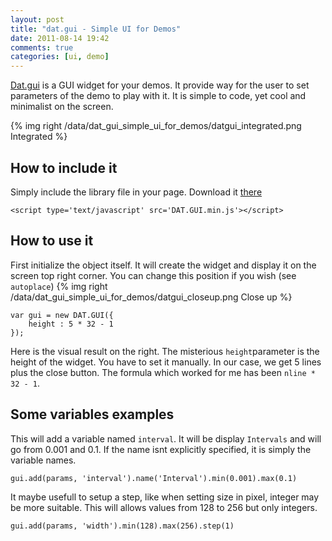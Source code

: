 ```yaml
---
layout: post
title: "dat.gui - Simple UI for Demos"
date: 2011-08-14 19:42
comments: true
categories: [ui, demo]
---
```


[Dat.gui](http://code.google.com/p/dat-gui/)
is a GUI widget for your demos. It provide way for the user to set parameters of the
demo to play with it. It is simple to code, yet cool and minimalist on the screen.

{% img right /data/dat_gui_simple_ui_for_demos/datgui_integrated.png Integrated %}

## How to include it

Simply include the library file in your page. Download it [there](http://code.google.com/p/dat-gui)

    <script type='text/javascript' src='DAT.GUI.min.js'></script>

## How to use it

First initialize the object itself. It will create the widget and display it on the
screen top right corner. You can change this position if you wish (see ```autoplace```)
{% img right /data/dat_gui_simple_ui_for_demos/datgui_closeup.png Close up %}

    var gui = new DAT.GUI({
        height : 5 * 32 - 1
    });

Here is the visual result on the right.
The misterious ```height```parameter is the height of the widget. You have to set it manually.
In our case, we get 5 lines plus the close button.
The formula which worked for me has been ```nline * 32 - 1```.

## Some variables examples

This will add a variable named ```interval```. It will be display ```Intervals```
and will go from 0.001 and 0.1. If the name isnt explicitly specified, it is simply
the variable names.

    gui.add(params, 'interval').name('Interval').min(0.001).max(0.1)

It maybe usefull to setup a step, like when setting size in pixel, integer may be more
suitable. This will allows values from 128 to 256 but only integers.

    gui.add(params, 'width').min(128).max(256).step(1)

